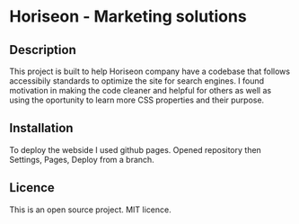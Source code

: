 # Horiseon - Marketing solutions

## Description

This project is built to help Horiseon company have a codebase that follows accessibily standards to optimize the site for search engines. I found motivation in making the code cleaner and helpful for others as well as using the oportunity to learn more CSS properties and their purpose. 

## Installation

To deploy the webside I used github pages. Opened repository then Settings, Pages, Deploy from a branch. 

## Licence

This is an open source project. MIT licence.